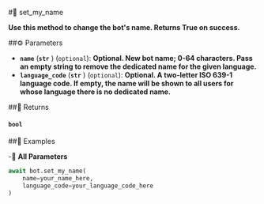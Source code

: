 #🔧 set_my_name

**Use this method to change the bot's name. Returns True on success.**

##⚙️ Parameters

- **`name`** (**`str`** ) (`optional`): **Optional. New bot name; 0-64 characters. Pass an empty string to remove the dedicated name for the given language.**
- **`language_code`** (**`str`** ) (`optional`): **Optional. A two-letter ISO 639-1 language code. If empty, the name will be shown to all users for whose
language there is no dedicated name.**

##📲 Returns

#### `bool`

##📀 Examples


-🔋 **All Parameters**

```python
await bot.set_my_name(
    name=your_name_here,
    language_code=your_language_code_here
)
```
